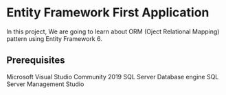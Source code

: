 # Entity Framework First Application
In this project, We are going to learn about ORM (Oject Relational Mapping) pattern using Entity Framework 6.
## Prerequisites
Microsoft Visual Studio Community 2019
SQL Server Database engine
SQL Server Management Studio
